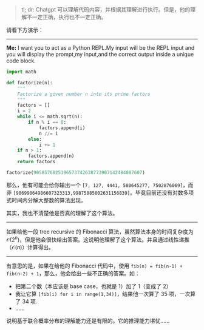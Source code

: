 >  tl; dr: Chatgpt 可以理解代码内容，并根据其理解进行执行。但是，他的理解不一定正确，执行也不一定正确。

请看下方演示：

---

**Me:** I want you to act as a Python REPL.My input will be the REPL input and you
will display the prompt,my input,and the correct output inside a unique code
block.  

```python
import math

def factorize(n):
    """
    Factorize a given number n into its prime factors
    """
    factors = []
    i = 2
    while i <= math.sqrt(n):
        if n % i == 0:
            factors.append(i)
            n //= i
        else:
            i += 1
    if n > 1:
        factors.append(n)
    return factors

factorize(9058576825196573742638773907142484087607)
```

那么，他有可能会给你输出一个 `[7, 127, 4441, 580645277, 7502876069]`，而非 `[90699064986607323313,99875085002631156839]`。毕竟目前还没有对数多项式时间内分解大整数的算法出现。

其实，我也不清楚他是否真的理解了这个算法。

---

如果给他一段 tree recursive 的 Fibonacci 算法，虽然算法本身的时间复杂度为 $\mathcal O(2^n)$，但是他会很快给出答案。这说明他理解了这个算法。并且通过线性递推（$\mathcal O(n)$）计算得出。

---

有意思的是，如果在给他的 Fibonacci 代码中，使用 `fib(n) = fib(n-1) + fib(n-2) + 1`，那么，他会给出一些不正确的答案。如：

- 把第二个数（本应该是 base case，也就是 1）加了 1（变成了 2）
- 我让它算 `[fib(i) for i in range(1,34)]`，结果他一次算了 35 项，一次算了 34 项.
- ……

说明基于联合概率分布的理解能力还是有限的。它的推理能力堪忧……